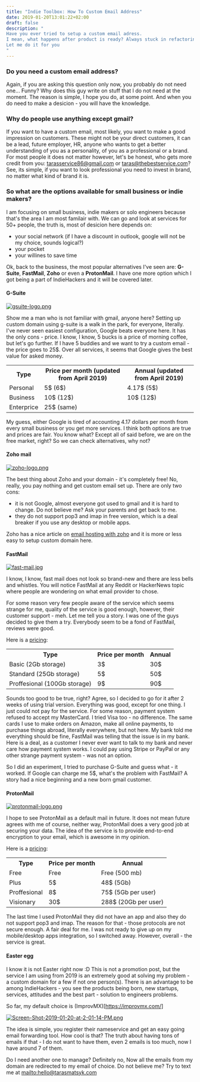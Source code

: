 ```yaml
---
title: "Indie Toolbox: How To Custom Email Address"
date: 2019-01-20T13:01:22+02:00
draft: false
description: "
Have you ever tried to setup a custom email adress.
I mean, what happens after product is ready? Always stuck in refactoring and never got to sorting it out?
Let me do it for you
"
---
```



### Do you need a custom email address?

Again, if you are asking this question only now, you probably do not need one... Funny? 
Why does this guy write on stuff that I do not need at the moment. The reason is simple, I hope you do, at some point.
And when you do need to make a desicion - you will have the knowledge. 

### Why do people use anything except gmail?

If you want to have a custom email, most likely, you want to make a good impression on customers. 
These might not be your direct customers, it can be a lead, future employer, HR, anyone who wants to get a better understanding of you as a personality,
of you as a professional or a brand. For most people it does not matter however, let's be honest, who gets more credit from you:
tarasservice86@gmail.com or taras@thebestservice.com? See, its simple, if you want to look professional you need to invest in brand, no matter what kind of brand it is.

### So what are the options available for small business or indie makers?
I am focusing on small business, indie makers or solo engineers because that's the area I am most familair with.
We can go and look at services for 50+ people, the truth is, most of desicion here depends on: 

- your social network (if I have a discount in outlook, google will not be my choice, sounds logical?)
- your pocket
- your willines to save time

Ok, back to the business, the most popular alternatives I've seen are: **G-Suite**, **FastMail**, **Zoho** or even a **ProtonMail**. 
I have one more option which I got being a part of IndieHackers and it will be covered later.

#### G-Suite

[![gsuite-logo.png](https://i.postimg.cc/0jSKfdpr/gsuite-logo.png)](https://postimg.cc/Wq24pZYP)

Show me a man who is not familiar with gmail, anyone here? Setting up custom domain using g-suite is a walk in the park, for everyone, literally.
I've never seen easiest configuration, Google beats everyone here. It has the only cons - price. 
I know, I know, 5 bucks is a price of morning coffee, but let's go further. If I have 5 buddies and we want to try a custom email - the price goes to 25$.
Over all services, it seems that Google gives the best value for asked money.

<table style="width:100%">
  <tr>
    <th>Type</th>
    <th>Price per month (updated from April 2019)</th> 
    <th>Annual (updated from April 2019)</th>
  </tr>
  <tr>
    <td>Personal</td> 
    <td>5$ (6$)</td> 
    <td>4.17$ (5$)</td>
  </tr>
  <tr>
    <td>Business</td> 
    <td>10$ (12$)</td>
    <td>10$ (12$)</td>
  </tr>
  <tr>
    <td>Enterprice</td> 
    <td>25$ (same)</td>
  </tr>
</table>

My guess, either Google is tired of accounting 4.17 dollars per month from every small business or you get more services. 
I think both options are true and prices are fair. You know what? Except all of said before, we are on the free market, right? So we can check alternatives, why not?


#### Zoho mail

[![zoho-logo.png](https://i.postimg.cc/wMjbRMJW/zoho-logo.png)](https://postimg.cc/hzN0HS2x)

The best thing about Zoho and your domain - it's completely free! No, really, you pay nothing and get custom email set up.
There are only two cons: 

- it is not Google, almost everyone got used to gmail and it is hard to change. Do not believe me? Ask your parents and get back to me.
- they do not support pop3 and imap in free version, which is a deal breaker if you use any desktop or mobile apps.

Zoho has a nice article on [email hosting with zoho](https://www.zoho.com/mail/help/email-hosting-with-zoho.html) and it is more or less easy to setup custom domain here.

#### FastMail

[![fast-mail.jpg](https://i.postimg.cc/13Q7Dvpn/fast-mail.jpg)](https://postimg.cc/8jZbSBXN)

I know, I know, fast mail does not look so brand-new and there are less bells and whistles.
You will notice FastMail at any Reddit or HackerNews topic where people are wondering on what email provider to chose.

For some reason very few people aware of the service which seems strange for me, quality of the service is good enough, however, their customer support - meh.
Let me tell you a story. I was one of the guys decided to give them a try. Everybody seem to be a fond of FastMail, reviews were good.

Here is a [pricing](https://www.fastmail.com/pricing/):

<table style="width:100%">
  <tr>
    <th>Type</th>
    <th>Price per month </th> 
    <th>Annual</th>
  </tr>
  <tr>
    <td>Basic (2Gb storage)</td> 
    <td>3$</td> 
    <td>30$</td>
  </tr>
  <tr>
    <td>Standard (25Gb storage)</td> 
    <td>5$</td>
    <td>50$</td>
  </tr>
  <tr>
    <td>Proffesional (100Gb storage)</td> 
    <td>9$</td> 
    <td>90$</td>
  </tr>
</table>

Sounds too good to be true, right? Agree, so I decided to go for it after 2 weeks of using trial version. Everything was good, except for one thing.
I just could not pay for the service. For some reason, payment system refused to accept my MasterCard. I tried Visa too - no difference.
The same cards I use to make orders on Amazon, make all online payments, to purchase things abroad, literally everywhere, but not here.
My bank told me everything should be fine, FastMail was telling that the issue is in my bank. Here is a deal, as a customer I never ever want to talk to my bank and never care how payment system works.
I could pay using Stripe or PayPal or any other strange payment system - was not an option.

So I did an experiment, I tried to purchase G-Suite and guess what - it worked. If Google can charge me 5$, what's the problem with FastMail?
A story had a nice beginning and a new born gmail customer.

#### ProtonMail

[![protonmail-logo.png](https://i.postimg.cc/j2TnMnvX/protonmail-logo.png)](https://postimg.cc/Kk9Yzz6k)

I hope to see ProtonMail as a default mail in future. It does not mean future agrees with me of course, neither way, ProtonMail does a very good job at securing your data.
The idea of the service is to provide end-to-end encryption to your email, which is awesome in my opinion.

Here is a [pricing](https://www.fastmail.com/pricing/):

<table style="width:100%">
  <tr>
    <th>Type</th>
    <th>Price per month </th> 
    <th>Annual</th>
  </tr>
  <tr>
    <td>Free</td> 
    <td>Free</td> 
    <td>Free (500 mb)</td>
  </tr>
  <tr>
    <td>Plus</td> 
    <td>5$</td>
    <td>48$ (5Gb)</td>
  </tr>
  <tr>
    <td>Proffesional</td> 
    <td>8$</td> 
    <td>75$ (5Gb per user)</td>
  </tr>
  <tr>
    <td>Visionary</td> 
    <td>30$</td> 
    <td>288$ (20Gb per user)</td>
  </tr>
</table>

The last time I used ProtonMail they did not have an app and also they do not support pop3 and imap.
The reason for that - those protocols are not secure enough. A fair deal for me. I was not ready to give up on my mobile/desktop apps integration, so I switched away.
However, overall - the service is great.

#### Easter egg

I know it is not Easter right now :D
This is not a promotion post, but the service I am using from 2019 is an extremely good at solving my problem - a custom domain for a few if not one person(s).
There is an advantage to be among IndieHackers - you see the products being born, new startups, services, attitudes and the best part - solution to engineers problems.

So far, my default choice is (ImprovMX)[https://improvmx.com/]

[![Screen-Shot-2019-01-20-at-2-01-14-PM.png](https://i.postimg.cc/FRVHsWgy/Screen-Shot-2019-01-20-at-2-01-14-PM.png)](https://postimg.cc/r0zkf9Hs)

The idea is simple, you register their nameservice and get an easy going email forwarding tool. How cool is that?
The truth about having tons of emails if that - I do not want to have them, even 2 emails is too much, now I have around 7 of them.

Do I need another one to manage? Definitely no,  Now all the emails from my domain are redirected to my email of choice. Do not believe me? Try to text me at <mailto:hello@tarasmatsyk.com>

